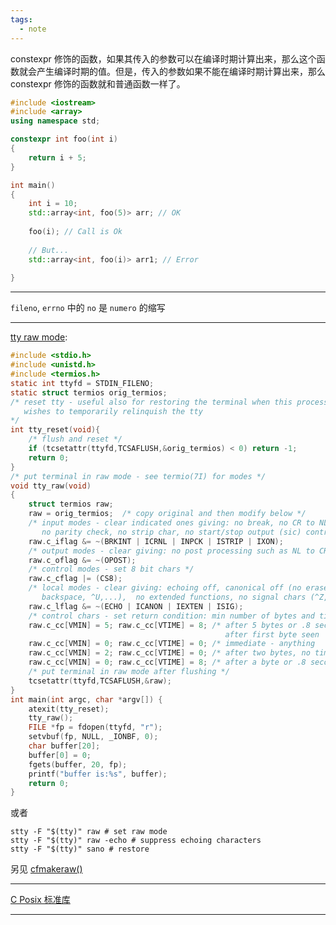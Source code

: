 ```yaml
---
tags:
  - note
---
```


constexpr 修饰的函数，如果其传入的参数可以在编译时期计算出来，那么这个函数就会产生编译时期的值。但是，传入的参数如果不能在编译时期计算出来，那么 constexpr 修饰的函数就和普通函数一样了。

```c++
#include <iostream>
#include <array>
using namespace std;

constexpr int foo(int i)
{
    return i + 5;
}

int main()
{
    int i = 10;
    std::array<int, foo(5)> arr; // OK
    
    foo(i); // Call is Ok
    
    // But...
    std::array<int, foo(i)> arr1; // Error
   
}
```

---

`fileno`, `errno` 中的 `no` 是 `numero` 的缩写

---

[tty raw mode](https://viewsourcecode.org/snaptoken/kilo/02.enteringRawMode.html):

```c
#include <stdio.h>
#include <unistd.h>
#include <termios.h>
static int ttyfd = STDIN_FILENO;
static struct termios orig_termios;
/* reset tty - useful also for restoring the terminal when this process
   wishes to temporarily relinquish the tty
*/
int tty_reset(void){
    /* flush and reset */
    if (tcsetattr(ttyfd,TCSAFLUSH,&orig_termios) < 0) return -1;
    return 0;
}
/* put terminal in raw mode - see termio(7I) for modes */
void tty_raw(void)
{
    struct termios raw;
    raw = orig_termios;  /* copy original and then modify below */
    /* input modes - clear indicated ones giving: no break, no CR to NL,
       no parity check, no strip char, no start/stop output (sic) control */
    raw.c_iflag &= ~(BRKINT | ICRNL | INPCK | ISTRIP | IXON);
    /* output modes - clear giving: no post processing such as NL to CR+NL */
    raw.c_oflag &= ~(OPOST);
    /* control modes - set 8 bit chars */
    raw.c_cflag |= (CS8);
    /* local modes - clear giving: echoing off, canonical off (no erase with
       backspace, ^U,...),  no extended functions, no signal chars (^Z,^C) */
    raw.c_lflag &= ~(ECHO | ICANON | IEXTEN | ISIG);
    /* control chars - set return condition: min number of bytes and timer */
    raw.c_cc[VMIN] = 5; raw.c_cc[VTIME] = 8; /* after 5 bytes or .8 seconds
                                                after first byte seen      */
    raw.c_cc[VMIN] = 0; raw.c_cc[VTIME] = 0; /* immediate - anything       */
    raw.c_cc[VMIN] = 2; raw.c_cc[VTIME] = 0; /* after two bytes, no timer  */
    raw.c_cc[VMIN] = 0; raw.c_cc[VTIME] = 8; /* after a byte or .8 seconds */
    /* put terminal in raw mode after flushing */
    tcsetattr(ttyfd,TCSAFLUSH,&raw);
}
int main(int argc, char *argv[]) {
    atexit(tty_reset);
    tty_raw();
    FILE *fp = fdopen(ttyfd, "r");
    setvbuf(fp, NULL, _IONBF, 0);
    char buffer[20];
    buffer[0] = 0;
    fgets(buffer, 20, fp);
    printf("buffer is:%s", buffer);
    return 0;
}
```

或者

```shell
stty -F "$(tty)" raw # set raw mode
stty -F "$(tty)" raw -echo # suppress echoing characters
stty -F "$(tty)" sano # restore
```

另见 [cfmakeraw()](https://linux.die.net/man/3/cfmakeraw)

---

[C Posix 标准库](https://en.wikibooks.org/wiki/C_Programming/POSIX_Reference)

---